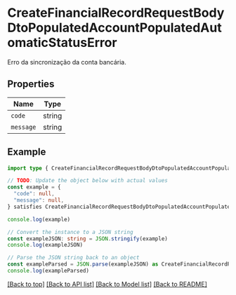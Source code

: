 
# CreateFinancialRecordRequestBodyDtoPopulatedAccountPopulatedAutomaticStatusError

Erro da sincronização da conta bancária.

## Properties

Name | Type
------------ | -------------
`code` | string
`message` | string

## Example

```typescript
import type { CreateFinancialRecordRequestBodyDtoPopulatedAccountPopulatedAutomaticStatusError } from '@usesofia/pegasus-core-api-sdk'

// TODO: Update the object below with actual values
const example = {
  "code": null,
  "message": null,
} satisfies CreateFinancialRecordRequestBodyDtoPopulatedAccountPopulatedAutomaticStatusError

console.log(example)

// Convert the instance to a JSON string
const exampleJSON: string = JSON.stringify(example)
console.log(exampleJSON)

// Parse the JSON string back to an object
const exampleParsed = JSON.parse(exampleJSON) as CreateFinancialRecordRequestBodyDtoPopulatedAccountPopulatedAutomaticStatusError
console.log(exampleParsed)
```

[[Back to top]](#) [[Back to API list]](../README.md#api-endpoints) [[Back to Model list]](../README.md#models) [[Back to README]](../README.md)



